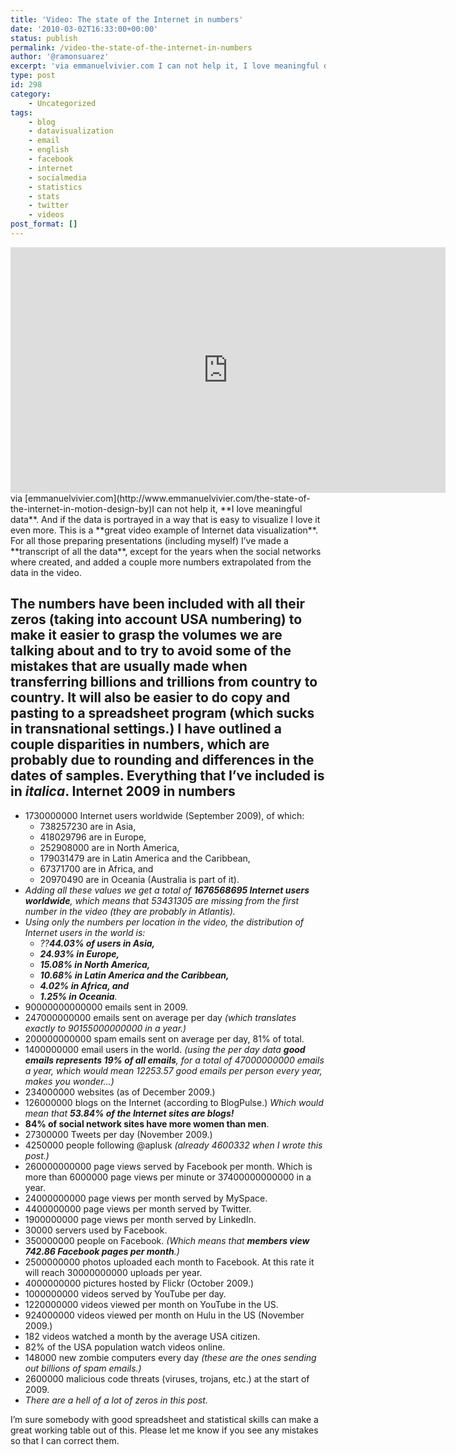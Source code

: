 ```yaml
---
title: 'Video: The state of the Internet in numbers'
date: '2010-03-02T16:33:00+00:00'
status: publish
permalink: /video-the-state-of-the-internet-in-numbers
author: '@ramonsuarez'
excerpt: 'via emmanuelvivier.com I can not help it, I love meaningful data. And if the data is portrayed in a way that is easy to visualize I love it even more. This is a great video example of Internet data visualization. For all those preparing presentati...'
type: post
id: 298
category:
    - Uncategorized
tags:
    - blog
    - datavisualization
    - email
    - english
    - facebook
    - internet
    - socialmedia
    - statistics
    - stats
    - twitter
    - videos
post_format: []
---
```

<div class="embed-vimeo" style="text-align: center;"><iframe allowfullscreen="" frameborder="0" height="393" mozallowfullscreen="" src="https://player.vimeo.com/video/9641036" webkitallowfullscreen="" width="696"></iframe></div>via [emmanuelvivier.com](http://www.emmanuelvivier.com/the-state-of-the-internet-in-motion-design-by)</div>I can not help it, **I love meaningful data**. And if the data is portrayed in a way that is easy to visualize I love it even more. This is a **great video example of Internet data visualization**. For all those preparing presentations (including myself) I’ve made a **transcript of all the data**, except for the years when the social networks where created, and added a couple more numbers extrapolated from the data in the video.

 The **numbers have been included with all their zeros** (taking into account **USA numbering**) to make it **easier to grasp the volumes** we are talking about and to try to avoid some of the mistakes that are usually made when transferring billions and trillions from country to country. It will also be easier to do copy and pasting to a spreadsheet program (which sucks in transnational settings.) I have **outlined a couple disparities in numbers**, which are probably due to rounding and differences in the dates of samples. Everything that I’ve included is in *italica*. Internet 2009 in numbers
------------------------

- 1730000000 Internet users worldwide (September 2009), of which: 
  - 738257230 are in Asia,
  - 418029796 are in Europe,
  - 252908000 are in North America,
  - 179031479 are in Latin America and the Caribbean,
  - 67371700 are in Africa, and
  - 20970490 are in Oceania (Australia is part of it).
- *Adding all these values we get a total of **1676568695 Internet users worldwide**, which means that 53431305 are missing from the first number in the video (they are probably in Atlantis).*
- *Using only the numbers per location in the video, the distribution of Internet users in the world is:*
  - *??**44.03% of users in Asia,***
  - ***24.93% in Europe,***
  - ***15.08% in North America,***
  - ***10.68% in Latin America and the Caribbean,***
  - ***4.02% in Africa, and***
  - ***1.25% in Oceania**.*
- 90000000000000 emails sent in 2009.
- 247000000000 emails sent on average per day *(which translates exactly to 90155000000000 in a year.)*
- 200000000000 spam emails sent on average per day, 81% of total.
- 1400000000 email users in the world. *(using the per day data **good emails represents 19% of all emails**, for a total of 47000000000 emails a year, which would mean 12253.57 good emails per person every year, makes you wonder…)*
- 234000000 websites (as of December 2009.)
- 126000000 blogs on the Internet (according to BlogPulse.) *Which would mean that **53.84% of the Internet sites are blogs!***
- **84% of social network sites have more women than men**.
- 27300000 Tweets per day (November 2009.)
- 4250000 people following @aplusk *(already 4600332 when I wrote this post.)*
- 260000000000 page views served by Facebook per month. Which is more than 6000000 page views per minute or 37400000000000 in a year.
- 24000000000 page views per month served by MySpace.
- 4400000000 page views per month served by Twitter.
- 1900000000 page views per month served by LinkedIn.
- 30000 servers used by Facebook.
- 350000000 people on Facebook. *(Which means that **members view 742.86 Facebook pages per month**.)*
- 2500000000 photos uploaded each month to Facebook. At this rate it will reach 30000000000 uploads per year.
- 4000000000 pictures hosted by Flickr (October 2009.)
- 1000000000 videos served by YouTube per day.
- 1220000000 videos viewed per month on YouTube in the US.
- 924000000 videos viewed per month on Hulu in the US (November 2009.)
- 182 videos watched a month by the average USA citizen.
- 82% of the USA population watch videos online.
- 148000 new zombie computers every day *(these are the ones sending out billions of spam emails.)*
- 2600000 malicious code threats (viruses, trojans, etc.) at the start of 2009.
- *There are a hell of a lot of zeros in this post.*

I’m sure somebody with good spreadsheet and statistical skills can make a great working table out of this. Please let me know if you see any mistakes so that I can correct them.
